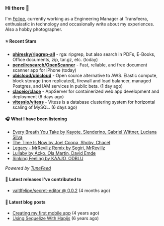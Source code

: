 ### Hi there 👋

I'm [Felipe](https://felipevm.com), currently working as a Engineering Manager at Transfeera, enthusiastic in technology and occasionally write about my experiences. Also a hobby photographer.

#### ⭐ Recent Stars
- **[phiresky/ripgrep-all](https://github.com/phiresky/ripgrep-all)** - rga: ripgrep, but also search in PDFs, E-Books, Office documents, zip, tar.gz, etc. (today)
- **[pencilresearch/OpenScanner](https://github.com/pencilresearch/OpenScanner)** - Fast, reliable, and free document scanner app for iPhone (today)
- **[ubicloud/ubicloud](https://github.com/ubicloud/ubicloud)** - Open source alternative to AWS. Elastic compute, block storage (non replicated), firewall and load balancer, managed Postgres, and IAM services in public beta. (1 day ago)
- **[claceio/clace](https://github.com/claceio/clace)** - AppServer for containerized web app development and deployment (6 days ago)
- **[vitessio/vitess](https://github.com/vitessio/vitess)** - Vitess is a database clustering system for horizontal scaling of MySQL. (6 days ago)

#### 🎧 What I have been listening
- [Every Breath You Take by Kayote, Slenderino, Gabriel Wittner, Luciana Silva](https://open.spotify.com/track/2NlwmRuaUqWuvOzEVmQo4M)
- [The Time Is Now by Joel Coopa, Shoby, Chacel](https://open.spotify.com/track/6RdIXMyuGrmsMWfRXTIWKg)
- [Legacy - MrRevillz Remix by Segiri, MrRevillz](https://open.spotify.com/track/70ca7HPg3VSxZ7E3r4dJnO)
- [Lullaby by Acko, Ola Martin, David Emde](https://open.spotify.com/track/7AmhrMd70FuXsn1uCd1DML)
- [Sinking Feeling by KAAJO, ODBLU](https://open.spotify.com/track/3P2xBMOaRPnziqk3tV70eM)

_Powered by [TuneFeed](https://tunefeed.app?ref=valtlfelipe-gh-profile)_ 

#### 🚀 Latest releases I've contributed to


- [valtlfelipe/secret-editor @ 0.0.2](https://github.com/valtlfelipe/secret-editor/releases/tag/0.0.2) (4 months ago)

#### 📄 Latest blog posts
- [Creating my first mobile app](https://felipevm.com/posts/creating-my-first-mobile-app/) (4 years ago)
- [Using Sequelize With Hapijs](https://felipevm.com/posts/using-sequelize-with-hapijs/) (6 years ago)
